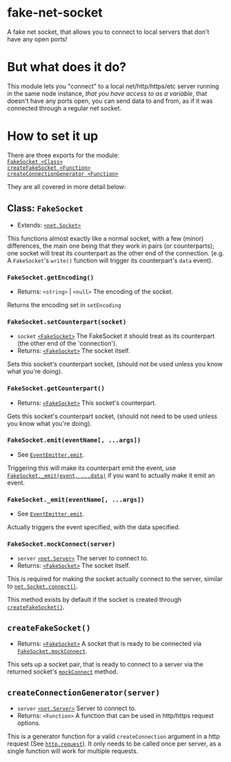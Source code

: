 # fake-net-socket  
A fake net socket, that allows you to connect to local servers that don't have any open ports!  
# But what does it do?  
This module lets you "connect" to a local net/http/https/etc server running in the same node instance, *that you have access to as a variable*, that doesn't have any ports open, you can send data to and from, as if it was connected through a regular net socket.  
# How to set it up  
There are three exports for the module:  
[`FakeSocket <Class>`](#class-fakesocket)  
[`createFakeSocket <Function>`](#createfakesocket)  
[`createConnectionGenerator <Function>`](#createconnectiongenerator)  
  
They are all covered in more detail below:  

## Class: `FakeSocket`  
  
* Extends: [`<net.Socket>`](https://nodejs.org/api/net.html#class-netsocket)  
  
This functions almost exactly like a normal socket, with a few (minor) differences, the main one being that they work in pairs (or counterparts); one socket will treat its counterpart as the other end of the connection. (e.g. A `FakeSocket`'s `write()` function will trigger its counterpart's `data` event).  

### `FakeSocket.getEncoding()`  
* Returns: `<string>` | `<null>` The encoding of the socket.  
  
Returns the encoding set in `setEncoding`  

### `FakeSocket.setCounterpart(socket)`  
* `socket` [`<FakeSocket>`](#class-fakesocket) The FakeSocket it should treat as its counterpart (the other end of the 'connection').  
* Returns: [`<FakeSocket>`](#class-fakesocket) The socket itself.  
  
Sets this socket's counterpart socket, (should not be used unless you know what you're doing).  

### `FakeSocket.getCounterpart()`  
* Returns: [`<FakeSocket>`](#class-fakesocket) This socket's counterpart.  
  
Gets this socket's counterpart socket, (should not need to be used unless you know what you're doing).  

### `FakeSocket.emit(eventName[, ...args])`  
* See [`EventEmitter.emit`](https://nodejs.org/api/events.html#emitteremiteventname-args).  
  
Triggering this will make its counterpart emit the event, use [`FakeSocket._emit(event, ...data)`](#fakesocketemiteventname-args-1) if you want to actually make it emit an event.  

### `FakeSocket._emit(eventName[, ...args])`  
* See [`EventEmitter.emit`](https://nodejs.org/api/events.html#emitteremiteventname-args).  
  
Actually triggers the event specified, with the data specified.  

### `FakeSocket.mockConnect(server)`  
* `server` [`<net.Server>`](https://nodejs.org/api/net.html#class-netserver) The server to connect to.  
* Returns: [`<FakeSocket>`](#class-fakesocket) The socket itself.  
  
This is required for making the socket actually connect to the server, similar to [`net.Socket.connect()`](https://nodejs.org/api/net.html#socketconnect).  
  
This method exists by default if the socket is created through [`createFakeSocket()`](#createfakesockets).  

## `createFakeSocket()`  
* Returns: [`<FakeSocket>`](#class-fakesocket) A socket that is ready to be connected via [`FakeSocket.mockConnect`](#fakesocketmockconnectserver).  
  
This sets up a socket pair, that is ready to connect to a server via the returned socket's [`mockConnect`](#fakesocketmockconnectserver) method.  

## `createConnectionGenerator(server)`  
* `server` [`<net.Server>`](https://nodejs.org/api/net.html#class-netserver) Server to connect to.   
* Returns: `<Function>` A function that can be used in http/https request options.  
  
This is a generator function for a valid `createConnection` argument in a http request (See [`http.request`](https://nodejs.org/api/http.html#httprequestoptions-callback)). It only needs to be called once per server, as a single function will work for multiple requests.